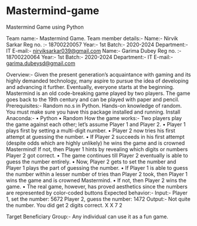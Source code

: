 # Mastermind-game
Mastermind Game using Python

Team name:- Mastermind Game.
Team member details:-
Name:- Nirvik Sarkar 
Reg no. :- 18700220057
Year:- 1st 
Batch:- 2020-2024
Department:- IT
E-mail:- nirviksarkar039@gmail.com
Name:-  Garima Dubey
Reg no. :- 18700220064
Year:- 1st 
Batch:- 2020-2024
Department:- IT
E-mail:- garima.dubeysd@gmail.com

Overview:-
Given the present generation’s acquaintance with gaming and its highly demanded technology, many aspire to pursue the idea of developing and advancing it further. Eventually, everyone starts at the beginning. Mastermind is an old code-breaking game played by two players. The game goes back to the 19th century and can be played with paper and pencil.
Prerequisites:-
Random no.s in Python.
Hands-on knowledge of random.
You must make sure you have this package  installed and running.
Install  Anaconda:-
•	 Python
•	Random
How the game works:-
Two players play the game against each other; let’s assume Player 1 and Player 2.
•	Player 1 plays first by setting a multi-digit number.
•	Player 2 now tries his first attempt at guessing the number.
•	If Player 2 succeeds in his first attempt (despite odds which are highly unlikely) he wins the game and is crowned Mastermind! If not, then Player 1 hints by revealing which digits or numbers Player 2 got correct.
•	The game continues till Player 2 eventually is able to guess the number entirely.
•	Now, Player 2 gets to set the number and Player 1 plays the part of guessing the number.
•	If Player 1 is able to guess the number within a lesser number of tries than Player 2 took, then Player 1 wins the game and is crowned Mastermind.
•	If not, then Player 2 wins the game.
•	The real game, however, has proved aesthetics since the numbers are represented by color-coded buttons
Expected behavior:-
Input:-  Player 1, set the number: 5672
Player 2, guess the number: 1472
Output:-  Not quite the number. You did get 2 digits correct.
X X 7 2

Target Beneficiary Group:-
Any individual can use it as a  fun game.

